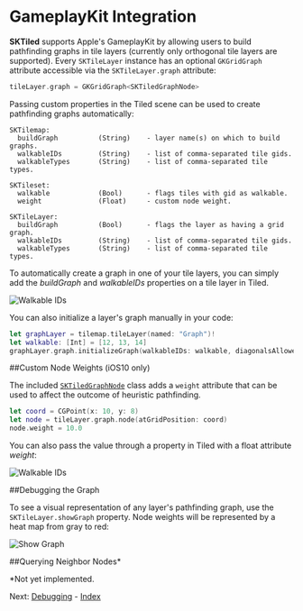 # GameplayKit Integration

**SKTiled** supports Apple's GameplayKit by allowing users to build pathfinding graphs in tile layers (currently only orthogonal tile layers are supported). Every `SKTileLayer` instance has an optional `GKGridGraph` attribute accessible via the `SKTileLayer.graph` attribute:
  
  ```swift
  tileLayer.graph = GKGridGraph<SKTiledGraphNode>
  ```

Passing custom properties in the Tiled scene can be used to create pathfinding graphs automatically:

    SKTilemap:
      buildGraph          (String)    - layer name(s) on which to build graphs.
      walkableIDs         (String)    - list of comma-separated tile gids.
      walkableTypes       (String)    - list of comma-separated tile types.
     
    SKTileset:
      walkable            (Bool)      - flags tiles with gid as walkable. 
      weight              (Float)     - custom node weight.

    SKTileLayer:
      buildGraph          (Bool)      - flags the layer as having a grid graph.
      walkableIDs         (String)    - list of comma-separated tile gids.
      walkableTypes       (String)    - list of comma-separated tile types.

      

      
To automatically create a graph in one of your tile layers, you can simply add the *buildGraph* and *walkableIDs* properties on a tile layer in Tiled.


![Walkable IDs](https://raw.githubusercontent.com/mfessenden/SKTiled/master/docs/Images/walkable-ids.png)
      

You can also initialize a layer's graph manually in your code:

```swift
let graphLayer = tilemap.tileLayer(named: "Graph")!
let walkable: [Int] = [12, 13, 14]
graphLayer.graph.initializeGraph(walkableIDs: walkable, diagonalsAllowed: false)
```

##Custom Node Weights (iOS10 only)

The included [`SKTiledGraphNode`](Classes/SKTiledGraphNode.html) class adds a `weight` attribute that can be used to affect the outcome of heuristic pathfinding.

```swift
let coord = CGPoint(x: 10, y: 8)
let node = tileLayer.graph.node(atGridPosition: coord)
node.weight = 10.0
```

You can also pass the value through a property in Tiled with a float attribute *weight*:


![Walkable IDs](https://raw.githubusercontent.com/mfessenden/SKTiled/master/docs/Images/node-weight-property.png)


##Debugging the Graph

To see a visual representation of any layer's pathfinding graph, use the `SKTileLayer.showGraph` property. Node weights will be represented by a heat map from gray to red:

![Show Graph](https://raw.githubusercontent.com/mfessenden/SKTiled/master/docs/Images/showGraph.gif)


##Querying Neighbor Nodes*

 *Not yet implemented.
 
 
Next: [Debugging](debugging.html) - [Index](Tutorial.html)
  
